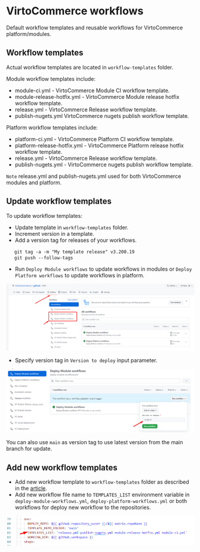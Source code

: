 # VirtoCommerce workflows

Default workflow templates and reusable workflows for VirtoCommerce platform/modules.

## Workflow templates

Actual workflow templates are located in `workflow-templates` folder.

Module workflow templates include:

- module-ci.yml - VirtoCommerce Module CI workflow template.
- module-release-hotfix.yml - VirtoCommerce Module release hotfix workflow template.
- release.yml - VirtoCommerce Release workflow template.
- publish-nugets.yml VirtoCommerce nugets publish workflow template.

Platform workflow templates include:

- platform-ci.yml - VirtoCommerce Platform CI workflow template.
- platform-release-hotfix.yml - VirtoCommerce Platform release hotfix workflow template.
- release.yml - VirtoCommerce Release workflow template.
- publish-nugets.yml - VirtoCommerce nugets publish workflow template.

`Note` release.yml and publish-nugets.yml used for both VirtoCommerce modules and platform.

## Update workflow templates

To update workflow templates:

- Update template in `workflow-templates` folder.
- Increment version in a template.
- Add a version tag for releases of your workflows.

 ```git
    git tag -a -m "My template release" v3.200.19
    git push --follow-tags
 ```

- Run `Deploy Module workflows` to update workflows in modules or `Deploy Platform workflows` to update workflows in platform.

![Deploy workflows](docs/media/deploy-workflows.png)

- Specify version tag in `Version to deploy` input parameter.

![Deploy workflows](docs/media/specify-version.png)

You can also use `main` as version tag to use latest version from the main branch for update.

## Add new workflow templates

- Add new workflow template to `workflow-templates` folder as described in the [article](https://docs.github.com/en/actions/using-workflows/creating-starter-workflows-for-your-organization#creating-a-starter-workflow).
- Add new workflow file name to `TEMPLATES_LIST` environment variable in `deploy-module-workflows.yml`, `deploy-platform-workflows.yml` or both workflows for deploy new workflow to the repositories.

![Templates-list](docs/media/templates-list.png)
